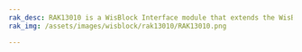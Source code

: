 ```yaml
---
rak_desc: RAK13010 is a WisBlock Interface module that extends the WisBlock system. It is an SDI-12 (Serial Digital Interface at 1200 baud rate) module, which is an asynchronous serial communications protocol for intelligent sensors that monitor environment data.
rak_img: /assets/images/wisblock/rak13010/RAK13010.png

---
```


<rk-redirect to="/Product-Categories/WisBlock/RAK13010/Overview/" />